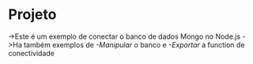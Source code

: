 # Projeto
->Este é um exemplo de conectar o banco de dados Mongo no Node.js
->Ha também exemplos de *-Manipular* o banco e *-Exportar* a function de conectividade 

